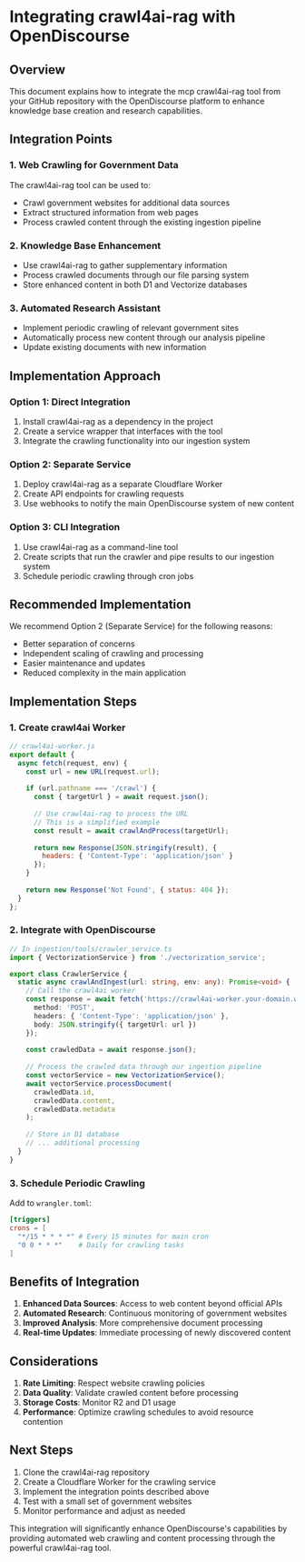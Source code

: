 # Integrating crawl4ai-rag with OpenDiscourse

## Overview
This document explains how to integrate the mcp crawl4ai-rag tool from your GitHub repository with the OpenDiscourse platform to enhance knowledge base creation and research capabilities.

## Integration Points

### 1. Web Crawling for Government Data
The crawl4ai-rag tool can be used to:
- Crawl government websites for additional data sources
- Extract structured information from web pages
- Process crawled content through the existing ingestion pipeline

### 2. Knowledge Base Enhancement
- Use crawl4ai-rag to gather supplementary information
- Process crawled documents through our file parsing system
- Store enhanced content in both D1 and Vectorize databases

### 3. Automated Research Assistant
- Implement periodic crawling of relevant government sites
- Automatically process new content through our analysis pipeline
- Update existing documents with new information

## Implementation Approach

### Option 1: Direct Integration
1. Install crawl4ai-rag as a dependency in the project
2. Create a service wrapper that interfaces with the tool
3. Integrate the crawling functionality into our ingestion system

### Option 2: Separate Service
1. Deploy crawl4ai-rag as a separate Cloudflare Worker
2. Create API endpoints for crawling requests
3. Use webhooks to notify the main OpenDiscourse system of new content

### Option 3: CLI Integration
1. Use crawl4ai-rag as a command-line tool
2. Create scripts that run the crawler and pipe results to our ingestion system
3. Schedule periodic crawling through cron jobs

## Recommended Implementation

We recommend Option 2 (Separate Service) for the following reasons:
- Better separation of concerns
- Independent scaling of crawling and processing
- Easier maintenance and updates
- Reduced complexity in the main application

## Implementation Steps

### 1. Create crawl4ai Worker
```javascript
// crawl4ai-worker.js
export default {
  async fetch(request, env) {
    const url = new URL(request.url);
    
    if (url.pathname === '/crawl') {
      const { targetUrl } = await request.json();
      
      // Use crawl4ai-rag to process the URL
      // This is a simplified example
      const result = await crawlAndProcess(targetUrl);
      
      return new Response(JSON.stringify(result), {
        headers: { 'Content-Type': 'application/json' }
      });
    }
    
    return new Response('Not Found', { status: 404 });
  }
};
```

### 2. Integrate with OpenDiscourse
```typescript
// In ingestion/tools/crawler_service.ts
import { VectorizationService } from './vectorization_service';

export class CrawlerService {
  static async crawlAndIngest(url: string, env: any): Promise<void> {
    // Call the crawl4ai worker
    const response = await fetch('https://crawl4ai-worker.your-domain.workers.dev/crawl', {
      method: 'POST',
      headers: { 'Content-Type': 'application/json' },
      body: JSON.stringify({ targetUrl: url })
    });
    
    const crawledData = await response.json();
    
    // Process the crawled data through our ingestion pipeline
    const vectorService = new VectorizationService();
    await vectorService.processDocument(
      crawledData.id,
      crawledData.content,
      crawledData.metadata
    );
    
    // Store in D1 database
    // ... additional processing
  }
}
```

### 3. Schedule Periodic Crawling
Add to `wrangler.toml`:
```toml
[triggers]
crons = [
  "*/15 * * * *" # Every 15 minutes for main cron
  "0 0 * * *"    # Daily for crawling tasks
]
```

## Benefits of Integration

1. **Enhanced Data Sources**: Access to web content beyond official APIs
2. **Automated Research**: Continuous monitoring of government websites
3. **Improved Analysis**: More comprehensive document processing
4. **Real-time Updates**: Immediate processing of newly discovered content

## Considerations

1. **Rate Limiting**: Respect website crawling policies
2. **Data Quality**: Validate crawled content before processing
3. **Storage Costs**: Monitor R2 and D1 usage
4. **Performance**: Optimize crawling schedules to avoid resource contention

## Next Steps

1. Clone the crawl4ai-rag repository
2. Create a Cloudflare Worker for the crawling service
3. Implement the integration points described above
4. Test with a small set of government websites
5. Monitor performance and adjust as needed

This integration will significantly enhance OpenDiscourse's capabilities by providing automated web crawling and content processing through the powerful crawl4ai-rag tool.